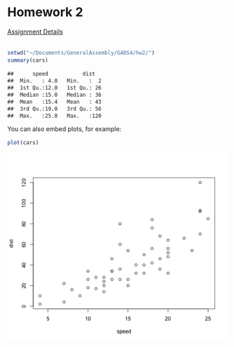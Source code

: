 Homework 2
========================================================

[Assignment Details](https://github.com/arahuja/GADS4/wiki/Regression-Assignment)


```r

setwd("~/Documents/GeneralAssembly/GADS4/hw2/")
summary(cars)
```

```
##      speed           dist    
##  Min.   : 4.0   Min.   :  2  
##  1st Qu.:12.0   1st Qu.: 26  
##  Median :15.0   Median : 36  
##  Mean   :15.4   Mean   : 43  
##  3rd Qu.:19.0   3rd Qu.: 56  
##  Max.   :25.0   Max.   :120
```


You can also embed plots, for example:


```r
plot(cars)
```

![plot of chunk unnamed-chunk-1](figure/unnamed-chunk-1.png) 


